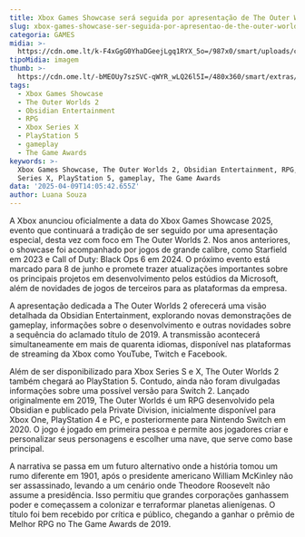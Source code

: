```yaml
---
title: Xbox Games Showcase será seguida por apresentação de The Outer Worlds 2
slug: xbox-games-showcase-ser-seguida-por-apresentao-de-the-outer-worlds-2
categoria: GAMES
midia: >-
  https://cdn.ome.lt/k-F4xGgG0YhaDGeejLgq1RYX_5o=/987x0/smart/uploads/conteudo/fotos/OMELETE_CAPA_-_2025-04-09T102252.198.png
tipoMidia: imagem
thumb: >-
  https://cdn.ome.lt/-bMEOUy7szSVC-qWYR_wLQ26l5I=/480x360/smart/extras/conteudos/omelete_THUMB_-_2025-04-09T102207.143.png
tags:
  - Xbox Games Showcase
  - The Outer Worlds 2
  - Obsidian Entertainment
  - RPG
  - Xbox Series X
  - PlayStation 5
  - gameplay
  - The Game Awards
keywords: >-
  Xbox Games Showcase, The Outer Worlds 2, Obsidian Entertainment, RPG, Xbox
  Series X, PlayStation 5, gameplay, The Game Awards
data: '2025-04-09T14:05:42.655Z'
author: Luana Souza
---
```


A Xbox anunciou oficialmente a data do Xbox Games Showcase 2025, evento que continuará a tradição de ser seguido por uma apresentação especial, desta vez com foco em The Outer Worlds 2. Nos anos anteriores, o showcase foi acompanhado por jogos de grande calibre, como Starfield em 2023 e Call of Duty: Black Ops 6 em 2024. O próximo evento está marcado para 8 de junho e promete trazer atualizações importantes sobre os principais projetos em desenvolvimento pelos estúdios da Microsoft, além de novidades de jogos de terceiros para as plataformas da empresa.

A apresentação dedicada a The Outer Worlds 2 oferecerá uma visão detalhada da Obsidian Entertainment, explorando novas demonstrações de gameplay, informações sobre o desenvolvimento e outras novidades sobre a sequência do aclamado título de 2019. A transmissão acontecerá simultaneamente em mais de quarenta idiomas, disponível nas plataformas de streaming da Xbox como YouTube, Twitch e Facebook.

Além de ser disponibilizado para Xbox Series S e X, The Outer Worlds 2 também chegará ao PlayStation 5. Contudo, ainda não foram divulgadas informações sobre uma possível versão para Switch 2. Lançado originalmente em 2019, The Outer Worlds é um RPG desenvolvido pela Obsidian e publicado pela Private Division, inicialmente disponível para Xbox One, PlayStation 4 e PC, e posteriormente para Nintendo Switch em 2020. O jogo é jogado em primeira pessoa e permite aos jogadores criar e personalizar seus personagens e escolher uma nave, que serve como base principal.

A narrativa se passa em um futuro alternativo onde a história tomou um rumo diferente em 1901, após o presidente americano William McKinley não ser assassinado, levando a um cenário onde Theodore Roosevelt não assume a presidência. Isso permitiu que grandes corporações ganhassem poder e começassem a colonizar e terraformar planetas alienígenas. O título foi bem recebido por crítica e público, chegando a ganhar o prêmio de Melhor RPG no The Game Awards de 2019.
